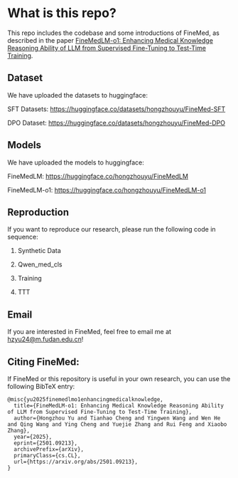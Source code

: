 # What is this repo?

This repo includes the codebase and some introductions of FineMed, as described in the paper [FineMedLM-o1: Enhancing Medical Knowledge Reasoning Ability of LLM from Supervised Fine-Tuning to Test-Time Training](https://arxiv.org/abs/2501.09213).

## Dataset

We have uploaded the datasets to huggingface: 

SFT Datasets: https://huggingface.co/datasets/hongzhouyu/FineMed-SFT

DPO Dataset: https://huggingface.co/datasets/hongzhouyu/FineMed-DPO

## Models

We have uploaded the models to huggingface:

FineMedLM: https://huggingface.co/hongzhouyu/FineMedLM

FineMedLM-o1: https://huggingface.co/hongzhouyu/FineMedLM-o1

## Reproduction

If you want to reproduce our research, please run the following code in sequence:

1. Synthetic Data

2. Qwen_med_cls

3. Training

4. TTT

## Email

If you are interested in FineMed, feel free to email me at hzyu24@m.fudan.edu.cn!

## Citing FineMed:

If FineMed or this repository is useful in your own research, you can use the following BibTeX entry:

    @misc{yu2025finemedlmo1enhancingmedicalknowledge,
      title={FineMedLM-o1: Enhancing Medical Knowledge Reasoning Ability of LLM from Supervised Fine-Tuning to Test-Time Training}, 
      author={Hongzhou Yu and Tianhao Cheng and Yingwen Wang and Wen He and Qing Wang and Ying Cheng and Yuejie Zhang and Rui Feng and Xiaobo Zhang},
      year={2025},
      eprint={2501.09213},
      archivePrefix={arXiv},
      primaryClass={cs.CL},
      url={https://arxiv.org/abs/2501.09213}, 
    }
